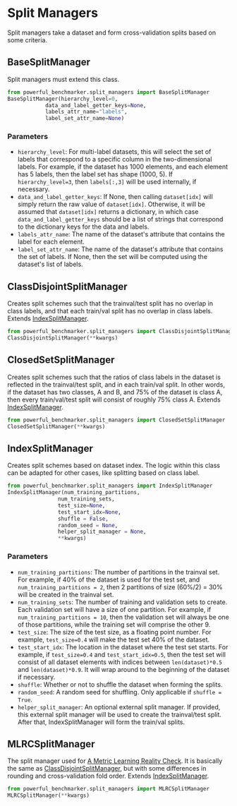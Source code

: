 # Split Managers

Split managers take a dataset and form cross-validation splits based on some criteria.

## BaseSplitManager
Split managers must extend this class.

```python
from powerful_benchmarker.split_managers import BaseSplitManager
BaseSplitManager(hierarchy_level=0,
	        data_and_label_getter_keys=None,
	        labels_attr_name="labels", 
	        label_set_attr_name=None)
```

### Parameters

- ```hierarchy_level```: For multi-label datasets, this will select the set of labels that correspond to a specific column in the two-dimensional labels. For example, if the dataset has 1000 elements, and each element has 5 labels, then the label set has shape (1000, 5). If ```hierarchy_level=3```, then ```labels[:,3]``` will be used internally, if necessary.
- ```data_and_label_getter_keys```: If None, then calling ```dataset[idx]``` will simply return the raw value of ```dataset[idx]```. Otherwise, it will be assumed that ```dataset[idx]``` returns a dictionary, in which case ```data_and_label_getter_keys``` should be a list of strings that correspond to the dictionary keys for the data and labels.
- ```labels_attr_name```: The name of the dataset's attribute that contains the label for each element.
- ```label_set_attr_name```: The name of the dataset's attribute that contains the set of labels. If None, then the set will be computed using the dataset's list of labels.


## ClassDisjointSplitManager
Creates split schemes such that the trainval/test split has no overlap in class labels, and that each train/val split has no overlap in class labels. Extends [IndexSplitManager](split_managers.md#indexsplitmanager).
```python
from powerful_benchmarker.split_managers import ClassDisjointSplitManager
ClassDisjointSplitManager(**kwargs)
```


## ClosedSetSplitManager
Creates split schemes such that the ratios of class labels in the dataset is reflected in the trainval/test split, and in each train/val split. In other words, if the dataset has two classes, A and B, and 75% of the dataset is class A, then every train/val/test split will consist of roughly 75% class A. Extends [IndexSplitManager](split_managers.md#indexsplitmanager).
```python
from powerful_benchmarker.split_managers import ClosedSetSplitManager
ClosedSetSplitManager(**kwargs)
```

## IndexSplitManager

Creates split schemes based on dataset index. The logic within this class can be adapted for other cases, like splitting based on class label.

```python
from powerful_benchmarker.split_managers import IndexSplitManager
IndexSplitManager(num_training_partitions,
		        num_training_sets,
		        test_size=None,
		        test_start_idx=None,
		        shuffle = False,
		        random_seed = None,
		        helper_split_manager = None,
		        **kwargs)
```

### Parameters
- ```num_training_partitions```: The number of partitions in the trainval set. For example, if 40% of the dataset is used for the test set, and ```num_training_partitions = 2```, then 2 partitions of size (60%/2) = 30% will be created in the trainval set.
- ```num_training_sets```: The number of training and validation sets to create. Each validation set will have a size of one partition. For example, if ```num_training_partitions = 10```, then the validation set will always be one of those partitions, while the training set will comprise the other 9.
- ```test_size```: The size of the test size, as a floating point number. For example, ```test_size=0.4``` will make the test set 40% of the dataset.
- ```test_start_idx```: The location in the dataset where the test set starts. For example, if ```test_size=0.4``` and ```test_start_idx=0.5```, then the test set will consist of all dataset elements with indices between ```len(dataset)*0.5``` and ```len(dataset)*0.9```. It will wrap around to the beginning of the dataset if necessary.
- ```shuffle```: Whether or not to shuffle the dataset when forming the splits.
- ```random_seed```: A random seed for shuffling. Only applicable if ```shuffle = True```.
- ```helper_split_manager```: An optional external split manager. If provided, this external split manager will be used to create the trainval/test split. After that, IndexSplitManager will form the train/val splits.


## MLRCSplitManager

The split manager used for [A Metric Learning Reality Check](https://arxiv.org/abs/2003.08505). It is basically the same as [ClassDisjointSplitManager](split_managers.md#classdisjointsplitmanager), but with some differences in rounding and cross-validation fold order. Extends [IndexSplitManager](split_managers.md#indexsplitmanager).

```python
from powerful_benchmarker.split_managers import MLRCSplitManager
MLRCSplitManager(**kwargs)
```
